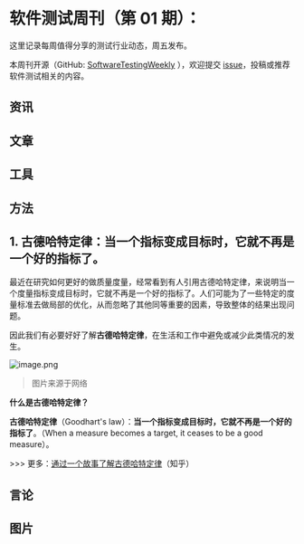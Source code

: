 # 软件测试周刊（第 01 期）：

这里记录每周值得分享的测试行业动态，周五发布。

本周刊开源（GitHub: [SoftwareTestingWeekly](https://github.com/bxiaopeng/SoftwareTestingWeekly) ），欢迎提交 [issue](https://github.com/bxiaopeng/SoftwareTestingWeekly/issues)，投稿或推荐软件测试相关的内容。

## 资讯



## 文章



## 工具



## 方法

## 1. 古德哈特定律：当一个指标变成目标时，它就不再是一个好的指标了。

最近在研究如何更好的做质量度量，经常看到有人引用古德哈特定律，来说明当一个度量指标变成目标时，它就不再是一个好的指标了。人们可能为了一些特定的度量标准去做局部的优化，从而忽略了其他同等重要的因素，导致整体的结果出现问题。

因此我们有必要好好了解**古德哈特定律**，在生活和工作中避免或减少此类情况的发生。

![image.png](https://cdn.nlark.com/yuque/0/2021/png/1243769/1609652181892-758a4d08-ae7d-4312-9fab-a2d64414950c.png)

> 图片来源于网络



**什么是古德哈特定律？**

**古德哈特定律**（Goodhart's law）：**当一个指标变成目标时，它就不再是一个好的指标了**。（When a measure becomes a target, it ceases to be a good measure）。



\>>> 更多：[通过一个故事了解古德哈特定律](https://www.zhihu.com/question/20369113/answer/303061184)（知乎）

## 言论



## 图片